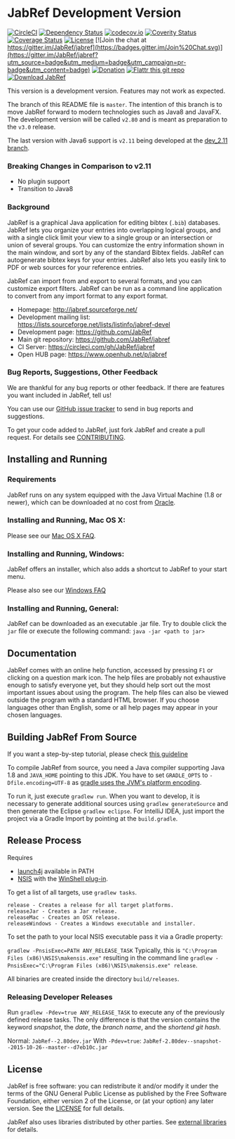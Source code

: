 # JabRef Development Version

[![CircleCI](https://img.shields.io/circleci/project/JabRef/jabref.svg)](https://circleci.com/gh/JabRef/jabref)
[![Dependency Status](https://www.versioneye.com/user/projects/557f2723386664002000009c/badge.svg?style=flat)](https://www.versioneye.com/user/projects/557f2723386664002000009c)
[![codecov.io](https://codecov.io/github/JabRef/jabref/coverage.svg?branch=master)](https://codecov.io/github/JabRef/jabref?branch=master)
[![Coverity Status](https://badges.ondemand.coverity.com/streams/unhetcisrp7nna3b5cilqev4bk)](https://ondemand.coverity.com/streams/unhetcisrp7nna3b5cilqev4bk)
[![Coverage Status](https://coveralls.io/repos/JabRef/jabref/badge.svg)](https://coveralls.io/r/JabRef/jabref)
[![License](https://img.shields.io/badge/license-GPLv2-blue.svg)](http://www.gnu.org/licenses/old-licenses/gpl-2.0.txt)
[![Join the chat at https://gitter.im/JabRef/jabref](https://badges.gitter.im/Join%20Chat.svg)](https://gitter.im/JabRef/jabref?utm_source=badge&utm_medium=badge&utm_campaign=pr-badge&utm_content=badge)
[![Donation](https://img.shields.io/badge/donate-paypal-orange.svg)](https://www.paypal.com/cgi-bin/webscr?item_name=JabRef+Bibliography+Manager&cmd=_donations&lc=US&currency_code=EUR&business=jabrefmail%40gmail.com)
[![Flattr this git repo](http://api.flattr.com/button/flattr-badge-large.png)](https://flattr.com/submit/auto?user_id=koppor&url=https%3A%2F%2Fgithub.com%2FJabRef%2Fjabref&title=JabRef&language=Java&tags=github&category=software)
[![Download JabRef](https://img.shields.io/sourceforge/dw/jabref.svg)](http://sourceforge.net/projects/jabref/files/jabref/)

This version is a development version. Features may not work as expected.

The branch of this README file is `master`.
The intention of this branch is to move JabRef forward to modern technologies such as Java8 and JavaFX.
The development version will be called `v2.80` and is meant as preparation to the `v3.0` release.

The last version with Java6 support is `v2.11` being developed at the [dev_2.11 branch](https://github.com/JabRef/jabref/tree/dev_2.11).

### Breaking Changes in Comparison to v2.11

* No plugin support
* Transition to Java8

### Background

JabRef is a graphical Java application for editing bibtex (`.bib`) databases.
JabRef lets you organize your entries into overlapping logical groups, and with a single click limit your view to a single group or an intersection or union of several groups.
You can customize the entry information shown in the main window, and sort by any of the standard Bibtex fields.
JabRef can autogenerate bibtex keys for your entries.
JabRef also lets you easily link to PDF or web sources for your reference entries.

JabRef can import from and export to several formats, and you can customize export filters.
JabRef can be run as a command line application to convert from any import format to any export format.

* Homepage: http://jabref.sourceforge.net/
* Development mailing list: https://lists.sourceforge.net/lists/listinfo/jabref-devel
* Development page: https://github.com/JabRef
* Main git repository: https://github.com/JabRef/jabref
* CI Server: https://circleci.com/gh/JabRef/jabref
* Open HUB page: https://www.openhub.net/p/jabref

### Bug Reports, Suggestions, Other Feedback

We are thankful for any bug reports or other feedback.
If there are features you want included in JabRef, tell us!

You can use our [GitHub issue tracker](https://github.com/JabRef/jabref/issues) to send in bug reports and suggestions.

To get your code added to JabRef, just fork JabRef and create a pull request.
For details see [CONTRIBUTING](CONTRIBUTING.md).


## Installing and Running

### Requirements

JabRef runs on any system equipped with the Java Virtual Machine (1.8 or newer), which can be downloaded at no cost from [Oracle](http://www.oracle.com/technetwork/java/javase/downloads/index.html).

### Installing and Running, Mac OS X:

Please see our [Mac OS X FAQ](http://jabref.sourceforge.net/faq.php#osx).

### Installing and Running, Windows:

JabRef offers an installer, which also adds a shortcut to JabRef to your start menu.

Please also see our [Windows FAQ](http://jabref.sourceforge.net/faq.php#windows)

### Installing and Running, General:

JabRef can be downloaded as an executable .jar file.
Try to double click the `jar` file or execute the following command:
     `java -jar <path to jar>`


## Documentation

JabRef comes with an online help function, accessed by pressing `F1` or
clicking on a question mark icon. The help files are probably not
exhaustive enough to satisfy everyone yet, but they should help sort
out the most important issues about using the program. The help files
can also be viewed outside the program with a standard HTML browser.
If you choose languages other than English, some or all help pages may
appear in your chosen languages.


## Building JabRef From Source

If you want a step-by-step tutorial, please check [this guideline](https://github.com/JabRef/jabref/wiki/Guidelines-for-setting-up-a-local-workspace)

To compile JabRef from source, you need a Java compiler supporting Java 1.8 and `JAVA_HOME` pointing to this JDK.
You have to set `GRADLE_OPTS` to `-Dfile.encoding=UTF-8` as [gradle uses the JVM's platform encoding](https://discuss.gradle.org/t/is-there-a-way-to-tell-gradle-to-read-gradle-build-scripts-using-a-specified-encoding/7535).

To run it, just execute `gradlew run`.
When you want to develop, it is necessary to generate additional sources using `gradlew generateSource`
and then generate the Eclipse `gradlew eclipse`.
For IntelliJ IDEA, just import the project via a Gradle Import by pointing at the `build.gradle`.


## Release Process

Requires
 * [launch4j](http://launch4j.sourceforge.net/) available in PATH
 * [NSIS](http://nsis.sourceforge.net) with the [WinShell plug-in](http://nsis.sourceforge.net/WinShell_plug-in).

To get a list of all targets, use `gradlew tasks`.
```
release - Creates a release for all target platforms.
releaseJar - Creates a Jar release.
releaseMac - Creates an OSX release.
releaseWindows - Creates a Windows executable and installer.
```

To set the path to your local NSIS executable pass it via a Gradle property:

`gradlew -PnsisExec=PATH ANY_RELEASE_TASK`
Typically, this is `"C:\Program Files (x86)\NSIS\makensis.exe"` resulting in the command line `gradlew -PnsisExec="C:\Program Files (x86)\NSIS\makensis.exe" release`.

All binaries are created inside the directory `build/releases`.

### Releasing Developer Releases

Run `gradlew -Pdev=true ANY_RELEASE_TASK` to execute any of the previously defined release tasks.
The only difference is that the version contains the keyword *snapshot*, the *date*, the *branch name*, and the *shortend git hash*.

Normal: `JabRef--2.80dev.jar`
With `-Pdev=true`: `JabRef-2.80dev--snapshot--2015-10-26--master--d7eb10c.jar`

## License

JabRef is free software: you can redistribute it and/or modify it under the
terms of the GNU General Public License as published by the Free Software
Foundation, either version 2 of the License, or (at your option) any later
version.
See the [LICENSE](LICENSE) for full details.

JabRef also uses libraries distributed by other parties.
See [external libraries](external-libraries.txt) for details.
